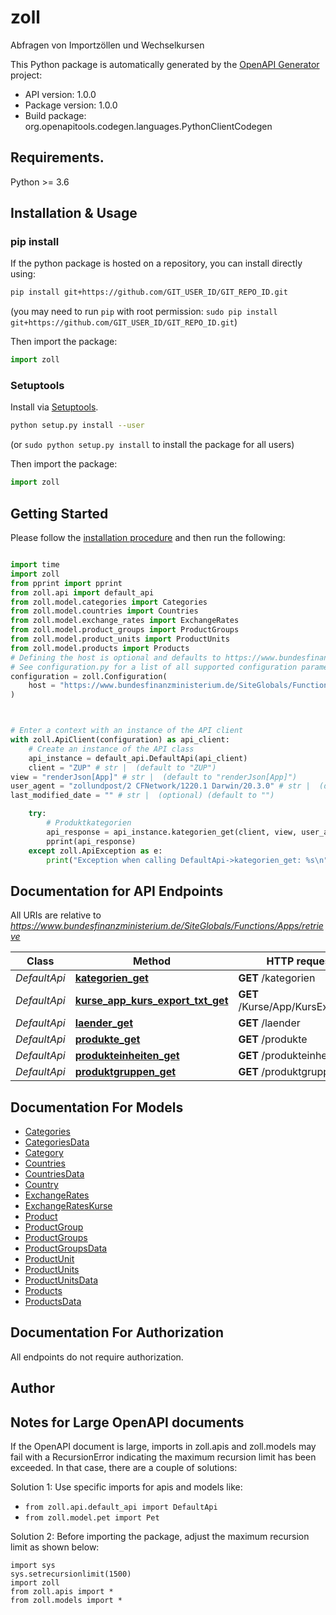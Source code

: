 # zoll
Abfragen von Importzöllen und Wechselkursen

This Python package is automatically generated by the [OpenAPI Generator](https://openapi-generator.tech) project:

- API version: 1.0.0
- Package version: 1.0.0
- Build package: org.openapitools.codegen.languages.PythonClientCodegen

## Requirements.

Python >= 3.6

## Installation & Usage
### pip install

If the python package is hosted on a repository, you can install directly using:

```sh
pip install git+https://github.com/GIT_USER_ID/GIT_REPO_ID.git
```
(you may need to run `pip` with root permission: `sudo pip install git+https://github.com/GIT_USER_ID/GIT_REPO_ID.git`)

Then import the package:
```python
import zoll
```

### Setuptools

Install via [Setuptools](http://pypi.python.org/pypi/setuptools).

```sh
python setup.py install --user
```
(or `sudo python setup.py install` to install the package for all users)

Then import the package:
```python
import zoll
```

## Getting Started

Please follow the [installation procedure](#installation--usage) and then run the following:

```python

import time
import zoll
from pprint import pprint
from zoll.api import default_api
from zoll.model.categories import Categories
from zoll.model.countries import Countries
from zoll.model.exchange_rates import ExchangeRates
from zoll.model.product_groups import ProductGroups
from zoll.model.product_units import ProductUnits
from zoll.model.products import Products
# Defining the host is optional and defaults to https://www.bundesfinanzministerium.de/SiteGlobals/Functions/Apps/retrieve
# See configuration.py for a list of all supported configuration parameters.
configuration = zoll.Configuration(
    host = "https://www.bundesfinanzministerium.de/SiteGlobals/Functions/Apps/retrieve"
)



# Enter a context with an instance of the API client
with zoll.ApiClient(configuration) as api_client:
    # Create an instance of the API class
    api_instance = default_api.DefaultApi(api_client)
    client = "ZUP" # str |  (default to "ZUP")
view = "renderJson[App]" # str |  (default to "renderJson[App]")
user_agent = "zollundpost/2 CFNetwork/1220.1 Darwin/20.3.0" # str |  (default to "zollundpost/2 CFNetwork/1220.1 Darwin/20.3.0")
last_modified_date = "" # str |  (optional) (default to "")

    try:
        # Produktkategorien
        api_response = api_instance.kategorien_get(client, view, user_agent, last_modified_date=last_modified_date)
        pprint(api_response)
    except zoll.ApiException as e:
        print("Exception when calling DefaultApi->kategorien_get: %s\n" % e)
```

## Documentation for API Endpoints

All URIs are relative to *https://www.bundesfinanzministerium.de/SiteGlobals/Functions/Apps/retrieve*

Class | Method | HTTP request | Description
------------ | ------------- | ------------- | -------------
*DefaultApi* | [**kategorien_get**](docs/DefaultApi.md#kategorien_get) | **GET** /kategorien | Produktkategorien
*DefaultApi* | [**kurse_app_kurs_export_txt_get**](docs/DefaultApi.md#kurse_app_kurs_export_txt_get) | **GET** /Kurse/App/KursExport.txt | Währungskurse
*DefaultApi* | [**laender_get**](docs/DefaultApi.md#laender_get) | **GET** /laender | 
*DefaultApi* | [**produkte_get**](docs/DefaultApi.md#produkte_get) | **GET** /produkte | Produkte
*DefaultApi* | [**produkteinheiten_get**](docs/DefaultApi.md#produkteinheiten_get) | **GET** /produkteinheiten | 
*DefaultApi* | [**produktgruppen_get**](docs/DefaultApi.md#produktgruppen_get) | **GET** /produktgruppen | 


## Documentation For Models

 - [Categories](docs/Categories.md)
 - [CategoriesData](docs/CategoriesData.md)
 - [Category](docs/Category.md)
 - [Countries](docs/Countries.md)
 - [CountriesData](docs/CountriesData.md)
 - [Country](docs/Country.md)
 - [ExchangeRates](docs/ExchangeRates.md)
 - [ExchangeRatesKurse](docs/ExchangeRatesKurse.md)
 - [Product](docs/Product.md)
 - [ProductGroup](docs/ProductGroup.md)
 - [ProductGroups](docs/ProductGroups.md)
 - [ProductGroupsData](docs/ProductGroupsData.md)
 - [ProductUnit](docs/ProductUnit.md)
 - [ProductUnits](docs/ProductUnits.md)
 - [ProductUnitsData](docs/ProductUnitsData.md)
 - [Products](docs/Products.md)
 - [ProductsData](docs/ProductsData.md)


## Documentation For Authorization

 All endpoints do not require authorization.

## Author




## Notes for Large OpenAPI documents
If the OpenAPI document is large, imports in zoll.apis and zoll.models may fail with a
RecursionError indicating the maximum recursion limit has been exceeded. In that case, there are a couple of solutions:

Solution 1:
Use specific imports for apis and models like:
- `from zoll.api.default_api import DefaultApi`
- `from zoll.model.pet import Pet`

Solution 2:
Before importing the package, adjust the maximum recursion limit as shown below:
```
import sys
sys.setrecursionlimit(1500)
import zoll
from zoll.apis import *
from zoll.models import *
```

